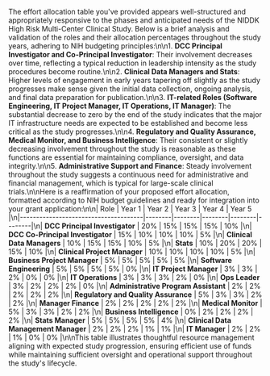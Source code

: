The effort allocation table you've provided appears well-structured and appropriately responsive to the phases and anticipated needs of the NIDDK High Risk Multi-Center Clinical Study. Below is a brief analysis and validation of the roles and their allocation percentages throughout the study years, adhering to NIH budgeting principles:\n\n1. **DCC Principal Investigator and Co-Principal Investigator**: Their involvement decreases over time, reflecting a typical reduction in leadership intensity as the study procedures become routine.\n\n2. **Clinical Data Managers and Stats**: Higher levels of engagement in early years tapering off slightly as the study progresses make sense given the initial data collection, ongoing analysis, and final data preparation for publication.\n\n3. **IT-related Roles (Software Engineering, IT Project Manager, IT Operations, IT Manager)**: The substantial decrease to zero by the end of the study indicates that the major IT infrastructure needs are expected to be established and become less critical as the study progresses.\n\n4. **Regulatory and Quality Assurance, Medical Monitor, and Business Intelligence**: Their consistent or slightly decreasing involvement throughout the study is reasonable as these functions are essential for maintaining compliance, oversight, and data integrity.\n\n5. **Administrative Support and Finance**: Steady involvement throughout the study suggests a continuous need for administrative and financial management, which is typical for large-scale clinical trials.\n\nHere is a reaffirmation of your proposed effort allocation, formatted according to NIH budget guidelines and ready for integration into your grant application:\n\n| Role                                 | Year 1 | Year 2 | Year 3 | Year 4 | Year 5 |\n|--------------------------------------|--------|--------|--------|--------|--------|\n| **DCC Principal Investigator**       | 20%    | 15%    | 15%    | 15%    | 10%    |\n| **DCC Co-Principal Investigator**    | 15%    | 10%    | 10%    | 10%    | 5%     |\n| **Clinical Data Managers**           | 10%    | 15%    | 15%    | 10%    | 5%     |\n| **Stats**                            | 10%    | 20%    | 20%    | 15%    | 10%    |\n| **Clinical Project Manager**         | 10%    | 10%    | 10%    | 10%    | 5%     |\n| **Business Project Manager**         | 5%     | 5%     | 5%     | 5%     | 5%     |\n| **Software Engineering**             | 5%     | 5%     | 5%     | 5%     | 0%     |\n| **IT Project Manager**               | 3%     | 3%     | 2%     | 0%     | 0%     |\n| **IT Operations**                    | 3%     | 3%     | 3%     | 2%     | 0%     |\n| **Ops Leader**                       | 3%     | 2%     | 2%     | 2%     | 0%     |\n| **Administrative Program Assistant** | 2%     | 2%     | 2%     | 2%     | 2%     |\n| **Regulatory and Quality Assurance** | 5%     | 3%     | 3%     | 2%     | 2%     |\n| **Manager Finance**                  | 2%     | 2%     | 2%     | 2%     | 2%     |\n| **Medical Monitor**                  | 5%     | 3%     | 3%     | 2%     | 2%     |\n| **Business Intelligence**            | 0%     | 2%     | 2%     | 2%     | 2%     |\n| **Stats Manager**                    | 5%     | 5%     | 5%     | 5%     | 4%     |\n| **Clinical Data Management Manager** | 2%     | 2%     | 2%     | 1%     | 1%     |\n| **IT Manager**                       | 2%     | 2%     | 1%     | 0%     | 0%     |\n\nThis table illustrates thoughtful resource management aligning with expected study progression, ensuring efficient use of funds while maintaining sufficient oversight and operational support throughout the study's lifecycle.